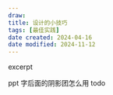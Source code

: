 ```yaml
---
draw:
title: 设计的小技巧
tags: [最佳实践]
date created: 2024-04-16
date modified: 2024-11-12
---
```


excerpt

<!-- more -->

ppt 字后面的阴影团怎么用 todo
